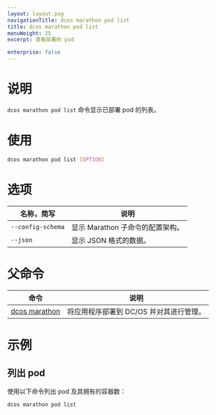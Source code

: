 ```yaml
---
layout: layout.pug
navigationTitle: dcos marathon pod list
title: dcos marathon pod list
menuWeight: 25
excerpt: 查看部署的 pod

enterprise: false
---
```


# 说明
`dcos marathon pod list` 命令显示已部署 pod 的列表。

# 使用

```bash
dcos marathon pod list [OPTION]
```

# 选项

| 名称，简写 | 说明 |
|---------|-------------|
| `--config-schema` | 显示 Marathon 子命令的配置架构。|
| `--json` | 显示 JSON 格式的数据。|

# 父命令

| 命令 | 说明 |
|---------|-------------|
| [dcos marathon](/zh/1.11/cli/command-reference/dcos-marathon/) | 将应用程序部署到 DC/OS 并对其进行管理。|

# 示例

## 列出 pod
使用以下命令列出 pod 及其拥有的容器数：
```
dcos marathon pod list
```

